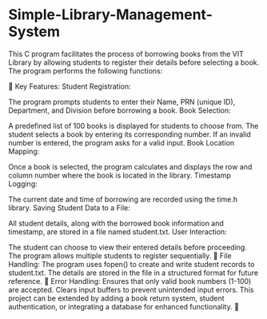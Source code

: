 # Simple-Library-Management-System
This C program facilitates the process of borrowing books from the VIT Library by allowing students to register their details before selecting a book. The program performs the following functions:

🔹 Key Features:
Student Registration:

The program prompts students to enter their Name, PRN (unique ID), Department, and Division before borrowing a book.
Book Selection:

A predefined list of 100 books is displayed for students to choose from.
The student selects a book by entering its corresponding number.
If an invalid number is entered, the program asks for a valid input.
Book Location Mapping:

Once a book is selected, the program calculates and displays the row and column number where the book is located in the library.
Timestamp Logging:

The current date and time of borrowing are recorded using the time.h library.
Saving Student Data to a File:

All student details, along with the borrowed book information and timestamp, are stored in a file named student.txt.
User Interaction:

The student can choose to view their entered details before proceeding.
The program allows multiple students to register sequentially.
🔹 File Handling:
The program uses fopen() to create and write student records to student.txt.
The details are stored in the file in a structured format for future reference.
🔹 Error Handling:
Ensures that only valid book numbers (1-100) are accepted.
Clears input buffers to prevent unintended input errors.
This project can be extended by adding a book return system, student authentication, or integrating a database for enhanced functionality. 🚀
